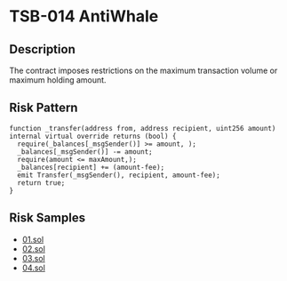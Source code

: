 
# TSB-014 AntiWhale
## Description

The contract imposes restrictions on the maximum transaction volume or maximum holding amount.

## Risk Pattern

```solidity
function _transfer(address from, address recipient, uint256 amount) internal virtual override returns (bool) {
  require(_balances[_msgSender()] >= amount, );
  _balances[_msgSender()] -= amount;
  require(amount <= maxAmount,);
  _balances[recipient] += (amount-fee);
  emit Transfer(_msgSender(), recipient, amount-fee);
  return true;
}
```

## Risk Samples
 
- [01.sol](https://github.com/cryptousersecurity/token-security-benchmark/blob/main/src/TSB-014/samples/01.sol) 
- [02.sol](https://github.com/cryptousersecurity/token-security-benchmark/blob/main/src/TSB-014/samples/02.sol) 
- [03.sol](https://github.com/cryptousersecurity/token-security-benchmark/blob/main/src/TSB-014/samples/03.sol) 
- [04.sol](https://github.com/cryptousersecurity/token-security-benchmark/blob/main/src/TSB-014/samples/04.sol)
